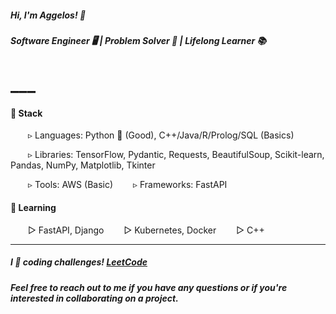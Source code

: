 ##### Hi, I'm Aggelos! 👋

##### Software Engineer 🖥️ | Problem Solver 🧩 | Lifelong Learner 📚



# ___

#### 🔧 Stack

&emsp;&emsp;▹ Languages: Python 🐍 (Good), C++/Java/R/Prolog/SQL (Basics)

&emsp;&emsp;▹ Libraries: TensorFlow, Pydantic, Requests, BeautifulSoup, Scikit-learn, Pandas, NumPy, Matplotlib, Tkinter

&emsp;&emsp;▹ Tools: AWS (Basic)
&emsp;&emsp;▹ Frameworks: FastAPI

#### 🌱 Learning
&emsp;&emsp;▻ FastAPI, Django
&emsp;&emsp;▻ Kubernetes, Docker
&emsp;&emsp;▻ C++

---

##### I 💙 coding challenges! <a href="https://leetcode.com/papaggalos/">LeetCode</a>

##### Feel free to reach out to me if you have any questions or if you're interested in collaborating on a project.
